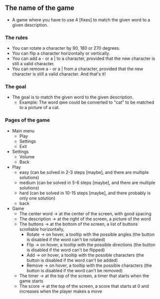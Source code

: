 ## The name of the game
- A game where you have to use 4 [fixes] to match the given word to a given description.

### The rules
- You can rotate a character by 90, 180 or 270 degrees. 
- You can flip a character horizontally or vertically.
- You can add a - or a | to a character, provided that the new character is still a valid character.
- You can remove a - or a | from a character, provided that the new character is still a valid character.
And that's it!

### The goal
- The goal is to match the given word to the given description.
    - Example: The word qwe could be converted to "cat" to be matched to a picture of a cat.

### Pages of the game
- Main menu
    - Play
    - Settings
    - Exit
- Settings
    - Volume
    - Back
- Play
    - easy (can be solved in 2-3 steps [maybe], and there are multiple solutions)
    - medium (can be solved in 5-6 steps [maybe], and there are multiple solutions)
    - hard (can be solved in 10-15 steps [maybe], and there probably is only one solution)
    - back
- Game
    - The center word -> at the center of the screen, with good spacing
    - The description -> at the right of the screen, a picture of the word
    - The buttons -> at the bottom of the screen, a list of buttons scrollable horizontally,
        - Rotate -> on hover, a tooltip with the possible angles (the button is disabled if the word can't be rotated)
        - Flip -> on hover, a tooltip with the possible directions (the button is disabled if the word can't be flipped)
        - Add -> on hover, a tooltip with the possible characters (the button is disabled if the word can't be added)
        - Remove -> on hover, a tooltip with the possible characters (the button is disabled if the word can't be removed)
    - The timer -> at the top of the screen, a timer that starts when the game starts
    - The score -> at the top of the screen, a score that starts at 0 and increases when the player makes a move
    
